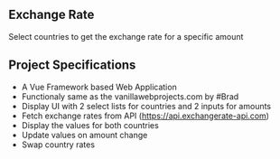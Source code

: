 ## Exchange Rate

Select countries to get the exchange rate for a specific amount

## Project Specifications

- A Vue Framework based Web Application
- Functionaly same as the vanillawebprojects.com by #Brad
- Display UI with 2 select lists for countries and 2 inputs for amounts
- Fetch exchange rates from API (https://api.exchangerate-api.com)
- Display the values for both countries
- Update values on amount change
- Swap country rates
